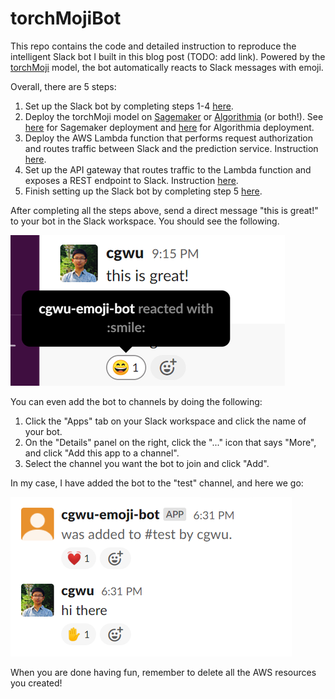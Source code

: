 # torchMojiBot

This repo contains the code and detailed instruction to reproduce the intelligent Slack bot I built in this blog post (TODO: add link). Powered by the [torchMoji](https://github.com/cw75/torchMoji) model, the bot automatically reacts to Slack messages with emoji.

Overall, there are 5 steps:
1. Set up the Slack bot by completing steps 1-4 [here](https://github.com/cw75/torchMojiBot/tree/master/slack).
2. Deploy the torchMoji model on [Sagemaker](https://aws.amazon.com/sagemaker/) or [Algorithmia](https://algorithmia.com/) (or both!). See [here](https://github.com/cw75/torchMojiBot/tree/master/sagemaker) for Sagemaker deployment and [here](https://github.com/cw75/torchMojiBot/tree/master/algorithmia) for Algorithmia deployment.
3. Deploy the AWS Lambda function that performs request authorization and routes traffic between Slack and the prediction service. Instruction [here](https://github.com/cw75/torchMojiBot/tree/master/lambda).
4. Set up the API gateway that routes traffic to the Lambda function and exposes a REST endpoint to Slack. Instruction [here](https://github.com/cw75/torchMojiBot/tree/master/api-gateway).
5. Finish setting up the Slack bot by completing step 5 [here](https://github.com/cw75/torchMojiBot/tree/master/slack).

After completing all the steps above, send a direct message "this is great!" to your bot in the Slack workspace. You should see the following.

![Slack](https://github.com/cw75/torchMojiBot/blob/master/images/slack.png)

You can even add the bot to channels by doing the following:
1. Click the "Apps" tab on your Slack workspace and click the name of your bot.
2. On the "Details" panel on the right, click the "..." icon that says "More", and click "Add this app to a channel".
3. Select the channel you want the bot to join and click "Add".

In my case, I have added the bot to the "test" channel, and here we go:

![Slack-channel](https://github.com/cw75/torchMojiBot/blob/master/images/slack-channel.png)

When you are done having fun, remember to delete all the AWS resources you created!
